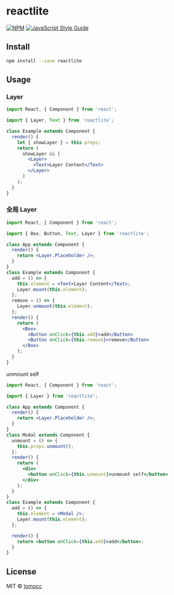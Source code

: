 # reactlite

>

[![NPM](https://img.shields.io/npm/v/reactlite.svg)](https://www.npmjs.com/package/reactlite) [![JavaScript Style Guide](https://img.shields.io/badge/code_style-standard-brightgreen.svg)](https://standardjs.com)

## Install

```bash
npm install --save reactlite
```

## Usage

### Layer

```jsx
import React, { Component } from 'react';

import { Layer, Text } from 'reactlite';

class Example extends Component {
  render() {
    let { showLayer } = this.props;
    return (
      showLayer && (
        <Layer>
          <Text>Layer Content</Text>
        </Layer>
      )
    );
  }
}
```

### 全局 Layer

```jsx
import React, { Component } from 'react';

import { Box, Button, Text, Layer } from 'reactlite';

class App extends Component {
  render() {
    return <Layer.Placeholder />;
  }
}
class Example extends Component {
  add = () => {
    this.element = <Text>Layer Content</Text>;
    Layer.mount(this.element);
  };
  remove = () => {
    Layer.unmount(this.element);
  };
  render() {
    return (
      <Box>
        <Button onClick={this.add}>add</Button>
        <Button onClick={this.remove}>remove</Button>
      </Box>
    );
  }
}
```

unmount self

```jsx
import React, { Component } from 'react';

import { Layer } from 'reactlite';

class App extends Component {
  render() {
    return <Layer.Placeholder />;
  }
}
class Modal extends Component {
  unmount = () => {
    this.props.unmount();
  };
  render() {
    return (
      <div>
        <button onClick={this.unmount}>unmount self</button>
      </div>
    );
  }
}
class Example extends Component {
  add = () => {
    this.element = <Modal />;
    Layer.mount(this.element);
  };

  render() {
    return <button onClick={this.add}>add</button>;
  }
}
```

## License

MIT © [lomocc](https://github.com/lomocc)

